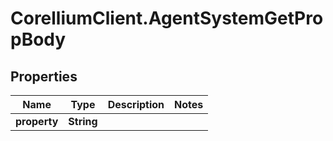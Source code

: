 # CorelliumClient.AgentSystemGetPropBody

## Properties

Name | Type | Description | Notes
------------ | ------------- | ------------- | -------------
**property** | **String** |  | 


